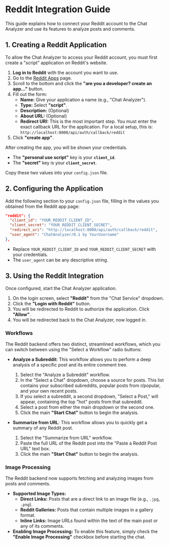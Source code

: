 # Reddit Integration Guide

This guide explains how to connect your Reddit account to the Chat Analyzer and use its features to analyze posts and comments.

## 1. Creating a Reddit Application

To allow the Chat Analyzer to access your Reddit account, you must first create a "script" application on Reddit's website.

1.  **Log in to Reddit** with the account you want to use.
2.  Go to the [Reddit Apps](https://www.reddit.com/prefs/apps) page.
3.  Scroll to the bottom and click the **"are you a developer? create an app..."** button.
4.  Fill out the form:
    *   **Name:** Give your application a name (e.g., "Chat Analyzer").
    *   **Type:** Select **"script"**.
    *   **Description:** (Optional)
    *   **About URL:** (Optional)
    *   **Redirect URI:** This is the most important step. You must enter the exact callback URL for the application. For a local setup, this is:
        `http://localhost:8000/api/auth/callback/reddit`
5.  Click **"create app"**.

After creating the app, you will be shown your credentials.

-   The **"personal use script"** key is your **`client_id`**.
-   The **"secret"** key is your **`client_secret`**.

Copy these two values into your `config.json` file.

## 2. Configuring the Application

Add the following section to your `config.json` file, filling in the values you obtained from the Reddit app page:

```json
"reddit": {
  "client_id": "YOUR_REDDIT_CLIENT_ID",
  "client_secret": "YOUR_REDDIT_CLIENT_SECRET",
  "redirect_uri": "http://localhost:8000/api/auth/callback/reddit",
  "user_agent": "ChatAnalyzer/0.1 by YourUsername"
},
```

-   Replace `YOUR_REDDIT_CLIENT_ID` and `YOUR_REDDIT_CLIENT_SECRET` with your credentials.
-   The `user_agent` can be any descriptive string.

## 3. Using the Reddit Integration

Once configured, start the Chat Analyzer application.

1.  On the login screen, select **"Reddit"** from the "Chat Service" dropdown.
2.  Click the **"Login with Reddit"** button.
3.  You will be redirected to Reddit to authorize the application. Click **"Allow"**.
4.  You will be redirected back to the Chat Analyzer, now logged in.

### Workflows

The Reddit backend offers two distinct, streamlined workflows, which you can switch between using the "Select a Workflow" radio buttons:

-   **Analyze a Subreddit**: This workflow allows you to perform a deep analysis of a specific post and its entire comment tree.
    1.  Select the "Analyze a Subreddit" workflow.
    2.  In the "Select a Chat" dropdown, choose a source for posts. This list contains your subscribed subreddits, popular posts from r/popular, and your own recent posts.
    3.  If you select a subreddit, a second dropdown, "Select a Post," will appear, containing the top "hot" posts from that subreddit.
    4.  Select a post from either the main dropdown or the second one.
    5.  Click the main **"Start Chat"** button to begin the analysis.

-   **Summarize from URL**: This workflow allows you to quickly get a summary of any Reddit post.
    1.  Select the "Summarize from URL" workflow.
    2.  Paste the full URL of the Reddit post into the "Paste a Reddit Post URL" text box.
    3.  Click the main **"Start Chat"** button to begin the analysis.

### Image Processing

The Reddit backend now supports fetching and analyzing images from posts and comments.

-   **Supported Image Types:**
    -   **Direct Links:** Posts that are a direct link to an image file (e.g., `.jpg`, `.png`).
    -   **Reddit Galleries:** Posts that contain multiple images in a gallery format.
    -   **Inline Links:** Image URLs found within the text of the main post or any of its comments.
-   **Enabling Image Processing:** To enable this feature, simply check the **"Enable Image Processing"** checkbox before starting the chat.
